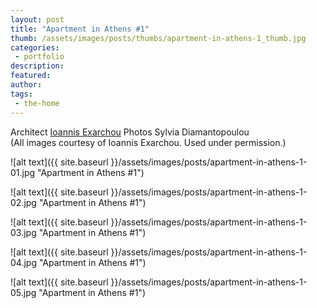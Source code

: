 ```yaml
---
layout: post
title: "Apartment in Athens #1"
thumb: /assets/images/posts/thumbs/apartment-in-athens-1_thumb.jpg
categories:
 - portfolio
description:
featured:
author: 
tags:
 - the-home
---
```


<p class="credits">
    <span class="title">Architect</span>
        <span class="contributor"><a href="http://www.ex-arch.gr/">Ioannis Exarchou</a></span>
    <span class="title">Photos</span>
        <span class="contributor"><a hreef="http://www.sylviadiamantopoulos.gr/">Sylvia Diamantopoulou</a></span><br>
    (All images courtesy of Ioannis Exarchou. Used under permission.)
</p>

![alt text]({{ site.baseurl }}/assets/images/posts/apartment-in-athens-1-01.jpg "Apartment in Athens #1")

![alt text]({{ site.baseurl }}/assets/images/posts/apartment-in-athens-1-02.jpg "Apartment in Athens #1")

![alt text]({{ site.baseurl }}/assets/images/posts/apartment-in-athens-1-03.jpg "Apartment in Athens #1")

![alt text]({{ site.baseurl }}/assets/images/posts/apartment-in-athens-1-04.jpg "Apartment in Athens #1")

![alt text]({{ site.baseurl }}/assets/images/posts/apartment-in-athens-1-05.jpg "Apartment in Athens #1")
